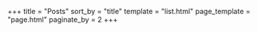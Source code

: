 +++
title = "Posts"
sort_by = "title"
template = "list.html"
page_template = "page.html"
paginate_by = 2
+++
